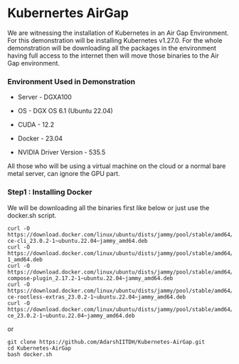# Kubernertes AirGap

We are witnessing the installation of Kubernetes in an Air Gap Environment. For this demonstration will be installing Kubernetes v1.27.0.
For the whole demonstration will be downloading all the packages in the environment having full access to the internet then will move those binaries to the Air Gap environment.

### Environment Used in Demonstration

 - Server - DGXA100

 - OS - DGX OS 6.1 (Ubuntu 22.04)

 - CUDA - 12.2

 - Docker - 23.04

 - NVIDIA Driver Version - 535.5


All those who will be using a virtual machine on the cloud or a normal bare metal server, can ignore the GPU part.

### Step1 : Installing Docker

We will be downloading all the binaries first like below or just use the docker.sh script.

```
curl -O https://download.docker.com/linux/ubuntu/dists/jammy/pool/stable/amd64/docker-ce-cli_23.0.2-1~ubuntu.22.04~jammy_amd64.deb
curl -O https://download.docker.com/linux/ubuntu/dists/jammy/pool/stable/amd64/containerd.io_1.6.19-1_amd64.deb
curl -O https://download.docker.com/linux/ubuntu/dists/jammy/pool/stable/amd64/docker-compose-plugin_2.17.2-1~ubuntu.22.04~jammy_amd64.deb
curl -O https://download.docker.com/linux/ubuntu/dists/jammy/pool/stable/amd64/docker-ce-rootless-extras_23.0.2-1~ubuntu.22.04~jammy_amd64.deb
curl -O https://download.docker.com/linux/ubuntu/dists/jammy/pool/stable/amd64/docker-ce_23.0.2-1~ubuntu.22.04~jammy_amd64.deb
```
or 

```
git clone https://github.com/AdarshIITDH/Kubernetes-AirGap.git
cd Kubernetes-AirGap
bash docker.sh
```

